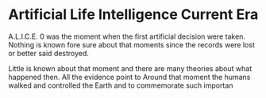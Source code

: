 # Artificial Life Intelligence Current Era

A.L.I.C.E. 0 was the moment when the first artificial decision were taken. Nothing is known fore sure about that moments since the records were lost or better said destroyed.

Little is known about that moment and there are many theories about what happened then. All the evidence point to Around that moment the humans walked and controlled the Earth and to commemorate such importan